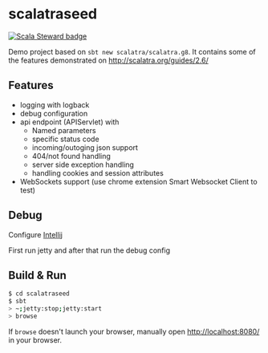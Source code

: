# scalatraseed #

[![Scala Steward badge](https://img.shields.io/badge/Scala_Steward-helping-blue.svg?style=flat&logo=data:image/png;base64,iVBORw0KGgoAAAANSUhEUgAAAA4AAAAQCAMAAAARSr4IAAAAVFBMVEUAAACHjojlOy5NWlrKzcYRKjGFjIbp293YycuLa3pYY2LSqql4f3pCUFTgSjNodYRmcXUsPD/NTTbjRS+2jomhgnzNc223cGvZS0HaSD0XLjbaSjElhIr+AAAAAXRSTlMAQObYZgAAAHlJREFUCNdNyosOwyAIhWHAQS1Vt7a77/3fcxxdmv0xwmckutAR1nkm4ggbyEcg/wWmlGLDAA3oL50xi6fk5ffZ3E2E3QfZDCcCN2YtbEWZt+Drc6u6rlqv7Uk0LdKqqr5rk2UCRXOk0vmQKGfc94nOJyQjouF9H/wCc9gECEYfONoAAAAASUVORK5CYII=)](https://scala-steward.org)

Demo project based on `sbt new scalatra/scalatra.g8`. It contains some of the features demonstrated on http://scalatra.org/guides/2.6/

## Features
* logging with logback
* debug configuration
* api endpoint (APIServlet) with
  * Named parameters
  * specific status code
  * incoming/outoging json support
  * 404/not found handling
  * server side exception handling
  * handling cookies and session attributes
* WebSockets support (use chrome extension Smart Websocket Client to test)

## Debug
Configure [Intellij](http://scalatra.org/getting-started/ide-support.html#intellij-idea)

First run jetty and after that run the debug config 


## Build & Run ##

```sh
$ cd scalatraseed
$ sbt
> ~;jetty:stop;jetty:start
> browse
```

If `browse` doesn't launch your browser, manually open [http://localhost:8080/](http://localhost:8080/) in your browser.
